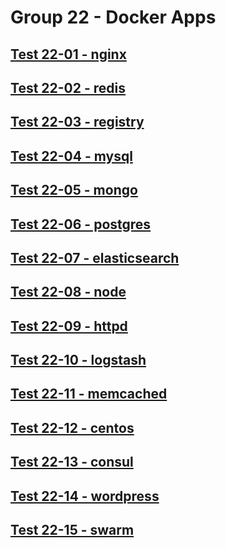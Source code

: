Group 22 - Docker Apps
=======


[Test 22-01 - nginx](22-01-nginx.md)
-
[Test 22-02 - redis](22-02-redis.md)
-
[Test 22-03 - registry](22-03-registry.md)
-
[Test 22-04 - mysql](22-04-mysql.md)
-
[Test 22-05 - mongo](22-05-mongo.md)
-
[Test 22-06 - postgres](22-06-postgres.md)
-
[Test 22-07 - elasticsearch](22-07-elasticsearch.md)
-
[Test 22-08 - node](22-08-node.md)
-
[Test 22-09 - httpd](22-09-httpd.md)
-
[Test 22-10 - logstash](22-10-logstash.md)
-
[Test 22-11 - memcached](22-11-memcached.md)
-
[Test 22-12 - centos](22-12-centos.md)
-
[Test 22-13 - consul](22-13-consul.md)
-
[Test 22-14 - wordpress](22-14-wordpress.md)
-
[Test 22-15 - swarm](22-15-swarm.md)
-
